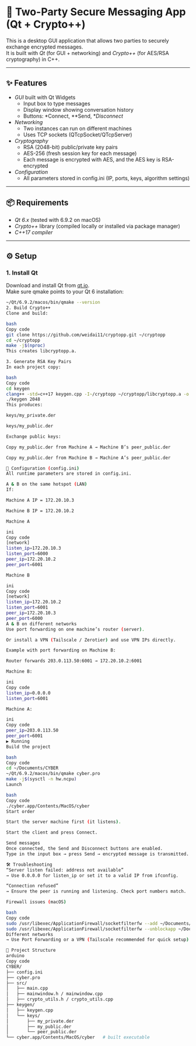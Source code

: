# 🔐 Two-Party Secure Messaging App (Qt + Crypto++)

This is a desktop GUI application that allows two parties to securely exchange encrypted messages.  
It is built with *Qt* (for GUI + networking) and *Crypto++* (for AES/RSA cryptography) in C++.

---

## ✨ Features
- *GUI* built with Qt Widgets
  - Input box to type messages
  - Display window showing conversation history
  - Buttons: *Connect, **Send, **Disconnect*
- *Networking*
  - Two instances can run on different machines
  - Uses TCP sockets (QTcpSocket/QTcpServer)
- *Cryptography*
  - RSA (2048-bit) public/private key pairs
  - AES-256 (fresh session key for each message)
  - Each message is encrypted with AES, and the AES key is RSA-encrypted
- *Configuration*
  - All parameters stored in config.ini (IP, ports, keys, algorithm settings)

---

## 📦 Requirements
- *Qt 6.x* (tested with 6.9.2 on macOS)
- *Crypto++* library (compiled locally or installed via package manager)
- *C++17 compiler*

---

## ⚙️ Setup

### 1. Install Qt
Download and install Qt from [qt.io](https://www.qt.io/download-qt-installer).  
Make sure qmake points to your Qt 6 installation:
```bash
~/Qt/6.9.2/macos/bin/qmake --version
2. Build Crypto++
Clone and build:

bash
Copy code
git clone https://github.com/weidai11/cryptopp.git ~/cryptopp
cd ~/cryptopp
make -j$(nproc)
This creates libcryptopp.a.

3. Generate RSA Key Pairs
In each project copy:

bash
Copy code
cd keygen
clang++ -std=c++17 keygen.cpp -I~/cryptopp ~/cryptopp/libcryptopp.a -o keygen
./keygen 2048
This produces:

keys/my_private.der

keys/my_public.der

Exchange public keys:

Copy my_public.der from Machine A → Machine B’s peer_public.der

Copy my_public.der from Machine B → Machine A’s peer_public.der

📝 Configuration (config.ini)
All runtime parameters are stored in config.ini.

A & B on the same hotspot (LAN)
If:

Machine A IP = 172.20.10.3

Machine B IP = 172.20.10.2

Machine A

ini
Copy code
[network]
listen_ip=172.20.10.3
listen_port=6000
peer_ip=172.20.10.2
peer_port=6001

Machine B

ini
Copy code
[network]
listen_ip=172.20.10.2
listen_port=6001
peer_ip=172.20.10.3
peer_port=6000
A & B on different networks
Use port forwarding on one machine’s router (server).

Or install a VPN (Tailscale / Zerotier) and use VPN IPs directly.

Example with port forwarding on Machine B:

Router forwards 203.0.113.50:6001 → 172.20.10.2:6001

Machine B:

ini
Copy code
listen_ip=0.0.0.0
listen_port=6001

Machine A:

ini
Copy code
peer_ip=203.0.113.50
peer_port=6001
▶️ Running
Build the project

bash
Copy code
cd ~/Documents/CYBER
~/Qt/6.9.2/macos/bin/qmake cyber.pro
make -j$(sysctl -n hw.ncpu)
Launch

bash
Copy code
./cyber.app/Contents/MacOS/cyber
Start order

Start the server machine first (it listens).

Start the client and press Connect.

Send messages
Once connected, the Send and Disconnect buttons are enabled.
Type in the input box → press Send → encrypted message is transmitted.

🛠️ Troubleshooting
“Server listen failed: address not available”
→ Use 0.0.0.0 for listen_ip or set it to a valid IP from ifconfig.

“Connection refused”
→ Ensure the peer is running and listening. Check port numbers match.

Firewall issues (macOS)

bash
Copy code
sudo /usr/libexec/ApplicationFirewall/socketfilterfw --add ~/Documents/CYBER/cyber.app
sudo /usr/libexec/ApplicationFirewall/socketfilterfw --unblockapp ~/Documents/CYBER/cyber.app
Different networks
→ Use Port Forwarding or a VPN (Tailscale recommended for quick setup).

📂 Project Structure
arduino
Copy code
CYBER/
├── config.ini
├── cyber.pro
├── src/
│   ├── main.cpp
│   ├── mainwindow.h / mainwindow.cpp
│   ├── crypto_utils.h / crypto_utils.cpp
├── keygen/
│   ├── keygen.cpp
│   └── keys/
│       ├── my_private.der
│       ├── my_public.der
│       └── peer_public.der
└── cyber.app/Contents/MacOS/cyber   # built executable
